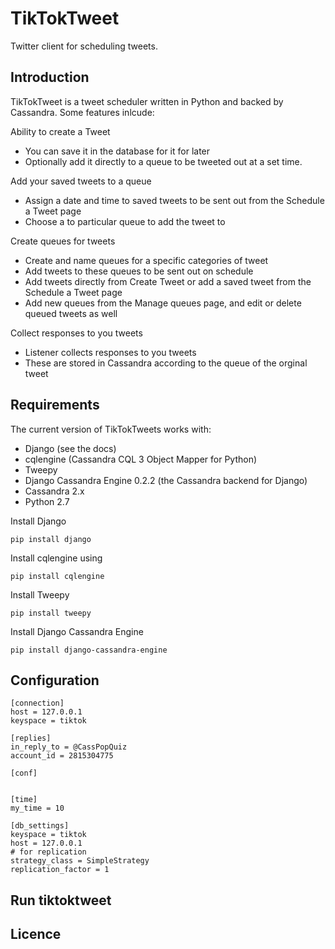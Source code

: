 TikTokTweet
===========

Twitter client for scheduling tweets.

## Introduction

TikTokTweet is a tweet scheduler written in Python and backed by Cassandra. Some features inlcude:

Ability to create a Tweet
* You can save it in the database for it for later
* Optionally add it directly to a queue to be tweeted out at a set time.

Add your saved tweets to a queue
* Assign a date and time to saved tweets to be sent out from the Schedule a Tweet page
* Choose a to particular queue to add the tweet to

Create queues for tweets
* Create and name queues for a specific categories of tweet
* Add tweets to these queues to be sent out on schedule
* Add tweets directly from Create Tweet or add a saved tweet from the Schedule a Tweet page
* Add new queues from the Manage queues page, and edit or delete queued tweets as well

Collect responses to you tweets
* Listener collects responses to you tweets
* These are stored in Cassandra according to the queue of the orginal tweet

## Requirements

The current version of TikTokTweets works with:
* Django (see the docs)
* cqlengine (Cassandra CQL 3 Object Mapper for Python)
* Tweepy
* Django Cassandra Engine 0.2.2 (the Cassandra backend for Django)
* Cassandra 2.x
* Python 2.7

Install Django

`pip install django`

Install cqlengine using

`pip install cqlengine`

Install Tweepy

`pip install tweepy`

Install Django Cassandra Engine

`pip install django-cassandra-engine`


## Configuration
```
[connection]
host = 127.0.0.1
keyspace = tiktok

[replies]
in_reply_to = @CassPopQuiz
account_id = 2815304775

[conf]


[time]
my_time = 10

[db_settings]
keyspace = tiktok
host = 127.0.0.1
# for replication
strategy_class = SimpleStrategy
replication_factor = 1
```
## Run tiktoktweet

## Licence
